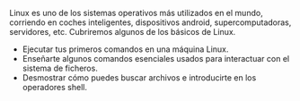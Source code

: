 Linux es uno de los sistemas operativos más utilizados en el mundo, corriendo en coches inteligentes, dispositivos android, supercomputadoras, servidores, etc. Cubriremos algunos de los básicos de Linux.

- Ejecutar tus primeros comandos en una máquina Linux.
- Enseñarte algunos comandos esenciales usados para interactuar con el sistema de ficheros.
- Desmostrar cómo puedes buscar archivos e introducirte en los operadores shell.
